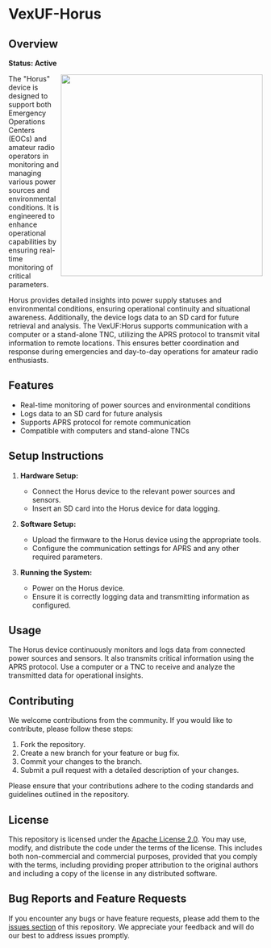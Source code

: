 # VexUF-Horus

## Overview

**Status: Active**

<img src="https://github.com/user-attachments/assets/47a59025-102a-46c4-bdac-d45394d3b694" width="400" align="right" />

The "Horus" device is designed to support both Emergency Operations Centers (EOCs) and amateur radio operators in monitoring and managing various power sources and environmental conditions. It is engineered to enhance operational capabilities by ensuring real-time monitoring of critical parameters.

Horus provides detailed insights into power supply statuses and environmental conditions, ensuring operational continuity and situational awareness. Additionally, the device logs data to an SD card for future retrieval and analysis. The VexUF:Horus supports communication with a computer or a stand-alone TNC, utilizing the APRS protocol to transmit vital information to remote locations. This ensures better coordination and response during emergencies and day-to-day operations for amateur radio enthusiasts.

## Features

- Real-time monitoring of power sources and environmental conditions
- Logs data to an SD card for future analysis
- Supports APRS protocol for remote communication
- Compatible with computers and stand-alone TNCs

## Setup Instructions

1. **Hardware Setup:**

   - Connect the Horus device to the relevant power sources and sensors.
   - Insert an SD card into the Horus device for data logging.

2. **Software Setup:**

   - Upload the firmware to the Horus device using the appropriate tools.
   - Configure the communication settings for APRS and any other required parameters.

3. **Running the System:**
   - Power on the Horus device.
   - Ensure it is correctly logging data and transmitting information as configured.

## Usage

The Horus device continuously monitors and logs data from connected power sources and sensors. It also transmits critical information using the APRS protocol. Use a computer or a TNC to receive and analyze the transmitted data for operational insights.

## Contributing

We welcome contributions from the community. If you would like to contribute, please follow these steps:

1. Fork the repository.
2. Create a new branch for your feature or bug fix.
3. Commit your changes to the branch.
4. Submit a pull request with a detailed description of your changes.

Please ensure that your contributions adhere to the coding standards and guidelines outlined in the repository.

## License

This repository is licensed under the [Apache License 2.0](./LICENSE). You may use, modify, and distribute the code under the terms of the license. This includes both non-commercial and commercial purposes, provided that you comply with the terms, including providing proper attribution to the original authors and including a copy of the license in any distributed software.

## Bug Reports and Feature Requests

If you encounter any bugs or have feature requests, please add them to the [issues section](https://github.com/alybadawy/VexUF-Firmwares/issues) of this repository. We appreciate your feedback and will do our best to address issues promptly.
